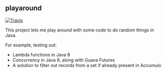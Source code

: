 ## playaround

[![Travis](https://api.travis-ci.org/matthew-dailey/java-playaround.svg?branch=master)](https://travis-ci.org/matthew-dailey/playaround)

This project lets me play around with some code to do random things in Java.

For example, testing out:
* Lambda functions in Java 8
* Concurrency in Java 8, along with Guava Futures
* A solution to filter out records from a set if already present in Accumulo
